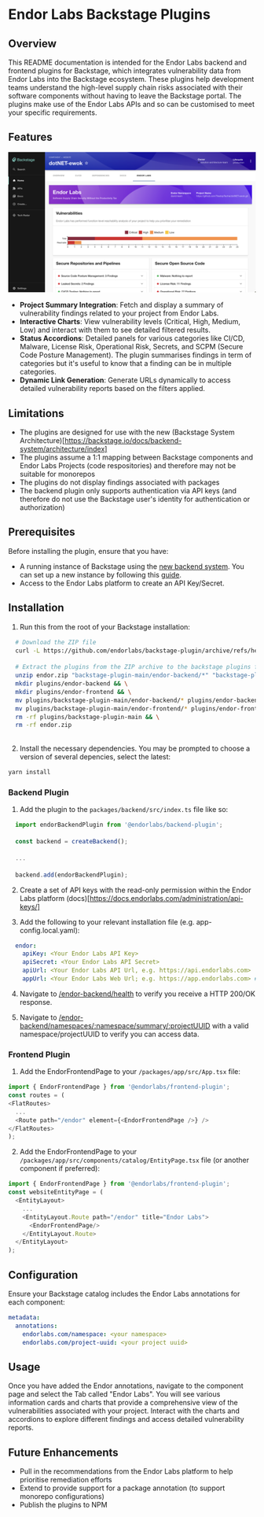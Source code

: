 # Endor Labs Backstage Plugins

## Overview

This README documentation is intended for the Endor Labs backend and frontend plugins for Backstage, which integrates vulnerability data from Endor Labs into the Backstage ecosystem. These plugins help development teams understand the high-level supply chain risks associated with their software components without having to leave the Backstage portal. The plugins make use of the Endor Labs APIs and so can be customised to meet your specific requirements.

## Features

![](resources/preview.png)

- **Project Summary Integration**: Fetch and display a summary of vulnerability findings related to your project from Endor Labs.
- **Interactive Charts**: View vulnerability levels (Critical, High, Medium, Low) and interact with them to see detailed filtered results.
- **Status Accordions**: Detailed panels for various categories like CI/CD, Malware, License Risk, Operational Risk, Secrets, and SCPM (Secure Code Posture Management). The plugin summarises findings in term of categories but it's useful to know that a finding can be in multiple categories.
- **Dynamic Link Generation**: Generate URLs dynamically to access detailed vulnerability reports based on the filters applied.

## Limitations

* The plugins are designed for use with the new (Backstage System Architecture)[https://backstage.io/docs/backend-system/architecture/index]
* The plugins assume a 1:1 mapping between Backstage components and Endor Labs Projects (code respositories) and therefore may not be suitable for monorepos
* The plugins do not display findings associated with packages
* The backend plugin only supports authentication via API keys (and therefore do not use the Backstage user's identity for authentication or authorization)

## Prerequisites

Before installing the plugin, ensure that you have:

- A running instance of Backstage using the [new backend system](https://backstage.io/docs/backend-system/building-backends/migrating). You can set up a new instance by following this [guide](https://backstage.io/docs/getting-started/).
- Access to the Endor Labs platform to create an API Key/Secret.

## Installation

1. Run this from the root of your Backstage installation:

```bash {"id":"01HXS2CKPR1PB9WEYSAD8XBMTJ"}
  # Download the ZIP file
  curl -L https://github.com/endorlabs/backstage-plugin/archive/refs/heads/main.zip -o endor.zip

  # Extract the plugins from the ZIP archive to the backstage plugins folder
  unzip endor.zip "backstage-plugin-main/endor-backend/*" "backstage-plugin-main/endor-frontend/*" -d plugins && \
  mkdir plugins/endor-backend && \
  mkdir plugins/endor-frontend && \
  mv plugins/backstage-plugin-main/endor-backend/* plugins/endor-backend/ && \
  mv plugins/backstage-plugin-main/endor-frontend/* plugins/endor-frontend/ && \
  rm -rf plugins/backstage-plugin-main && \
  rm -rf endor.zip
  
```

2. Install the necessary dependencies. You may be prompted to choose a version of several depencies, select the latest:

```bash {"id":"01HXS2CKPR1PB9WEYSAE8WP06H"}
yarn install
```

### Backend Plugin

1. Add the plugin to the `packages/backend/src/index.ts` file like so:

```typescript {"id":"01HXS36AQM476VJ90SRMVE212A"}
  import endorBackendPlugin from '@endorlabs/backend-plugin';

  const backend = createBackend();

  ...

  backend.add(endorBackendPlugin);
```

2. Create a set of API keys with the read-only permission within the Endor Labs platform (docs)[https://docs.endorlabs.com/administration/api-keys/]

3. Add the following to your relevant installation file (e.g. app-config.local.yaml):

```yaml {"id":"01HXS36AQM476VJ90SRPB64A7D"}
  endor:
    apiKey: <Your Endor Labs API Key>
    apiSecret: <Your Endor Labs API Secret>
    apiUrl: <Your Endor Labs API Url, e.g. https://api.endorlabs.com>
    appUrl: <Your Endor Labs Web Url; e.g. https://app.endorlabs.com> #Optional, defaults to https://app.endorlabs.com
```

4. Navigate to [/endor-backend/health](http://localhost:7007/api/endor-backend/health) to verify you receive a HTTP 200/OK response.

5. Navigate to [/endor-backend/namespaces/:namespace/summary/:projectUUID](http://localhost:7007/api/endor-backend/namespaces/:namespace/summary/:projectUUID) with a valid namespace/projectUUID to verify you can access data.

### Frontend Plugin

1. Add the EndorFrontendPage to your `/packages/app/src/App.tsx` file:

```typescript {"id":"01HXS2CKPR1PB9WEYSAGDC5SKY"}
import { EndorFrontendPage } from '@endorlabs/frontend-plugin';
const routes = (
<FlatRoutes>
  ...
  <Route path="/endor" element={<EndorFrontendPage />} />
</FlatRoutes>
);
```

2. Add the EndorFrontendPage to your `/packages/app/src/components/catalog/EntityPage.tsx` file (or another component if preferred):

```typescript {"id":"01HXS2CKPR1PB9WEYSAKMNPTN9"}
import { EndorFrontendPage } from '@endorlabs/frontend-plugin';
const websiteEntityPage = (
  <EntityLayout>
    ...
    <EntityLayout.Route path="/endor" title="Endor Labs">
      <EndorFrontendPage/>
    </EntityLayout.Route>
  </EntityLayout>
);
```

## Configuration

Ensure your Backstage catalog includes the Endor Labs annotations for each component:

```yaml {"id":"01HXS2CKPR1PB9WEYSAPCDTNNA"}
metadata:
  annotations:
    endorlabs.com/namespace: <your namespace>
    endorlabs.com/project-uuid: <your project uuid>
```

## Usage

Once you have added the Endor annotations, navigate to the component page and select the Tab called "Endor Labs". You will see various information cards and charts that provide a comprehensive view of the vulnerabilities associated with your project. Interact with the charts and accordions to explore different findings and access detailed vulnerability reports.

## Future Enhancements

* Pull in the recommendations from the Endor Labs platform to help prioritise remediation efforts
* Extend to provide support for a package annotation (to support monorepo configurations)
* Publish the plugins to NPM